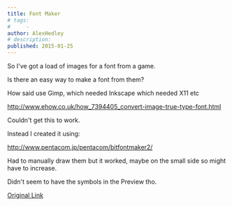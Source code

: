 ```yaml
---
title: Font Maker
# tags:
#     - 
author: AlexHedley
# description: 
published: 2015-01-25
---
```


So I've got a load of images for a font from a game.

Is there an easy way to make a font from them?

How said use Gimp, which needed Inkscape which needed X11 etc

http://www.ehow.co.uk/how_7394405_convert-image-true-type-font.html

Couldn't get this to work.

Instead I created it using:

http://www.pentacom.jp/pentacom/bitfontmaker2/

Had to manually draw them but it worked, maybe on the small side so might have to increase.

Didn't seem to have the symbols in the Preview tho.

[Original Link](https://alexhedley.wordpress.com/2015/01/25/font-maker/)
